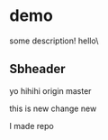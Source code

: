 # demo

some description! 
hello\

## Sbheader

yo hihihi
origin master

this is new change
new

I made repo 